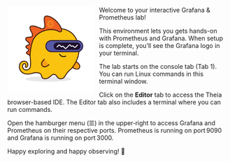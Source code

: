 <img src="./images/grot.png"
     alt="Grot - the Grafana Dino Robot Mascot"
     style="float: left; margin: 0 10px 10px 0; max-width: 200px;" />

Welcome to your interactive Grafana & Prometheus lab!

This environment lets you gets hands-on with Prometheus and Grafana. When setup is complete, you’ll see the Grafana logo in your terminal.

The lab starts on the console tab (Tab 1). You can run Linux commands in this terminal window.

Click on the **Editor** tab to access the Theia browser-based IDE. The Editor tab also includes a terminal where you can run commands.

Open the hamburger menu (☰) in the upper‑right to access Grafana and Prometheus on their respective ports. Prometheus is running on port 9090 and Grafana is running on port 3000.

Happy exploring and happy observing! 🎉
